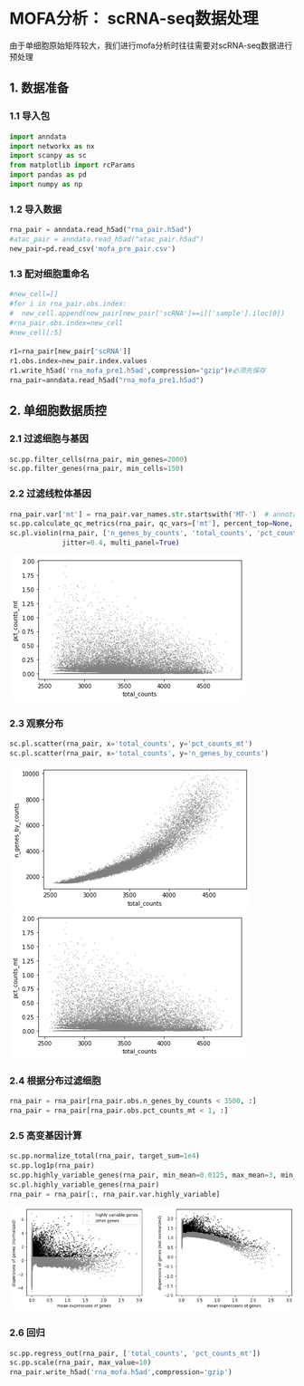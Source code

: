 # MOFA分析： scRNA-seq数据处理

由于单细胞原始矩阵较大，我们进行mofa分析时往往需要对scRNA-seq数据进行预处理

## 1. 数据准备

### 1.1 导入包

```python
import anndata
import networkx as nx
import scanpy as sc
from matplotlib import rcParams
import pandas as pd
import numpy as np
```

### 1.2 导入数据

```python
rna_pair = anndata.read_h5ad("rna_pair.h5ad")
#atac_pair = anndata.read_h5ad("atac_pair.h5ad")
new_pair=pd.read_csv('mofa_pre_pair.csv')
```

### 1.3 配对细胞重命名

```python
#new_cell=[]
#for i in rna_pair.obs.index:
#  new_cell.append(new_pair[new_pair['scRNA']==i]['sample'].iloc[0])
#rna_pair.obs.index=new_cell
#new_cell[:5]

r1=rna_pair[new_pair['scRNA']]
r1.obs.index=new_pair.index.values
r1.write_h5ad('rna_mofa_pre1.h5ad',compression="gzip")#必须先保存
rna_pair=anndata.read_h5ad("rna_mofa_pre1.h5ad")

```

## 2. 单细胞数据质控

### 2.1 过滤细胞与基因

```python
sc.pp.filter_cells(rna_pair, min_genes=2000)
sc.pp.filter_genes(rna_pair, min_cells=150)
```

### 2.2 过滤线粒体基因

```python
rna_pair.var['mt'] = rna_pair.var_names.str.startswith('MT-')  # annotate the group of mitochondrial genes as 'mt'
sc.pp.calculate_qc_metrics(rna_pair, qc_vars=['mt'], percent_top=None, log1p=False, inplace=True)
sc.pl.violin(rna_pair, ['n_genes_by_counts', 'total_counts', 'pct_counts_mt'],
             jitter=0.4, multi_panel=True)
```

![do3](mofa_3.assets/do4-6120066.png)

### 2.3 观察分布

```python
sc.pl.scatter(rna_pair, x='total_counts', y='pct_counts_mt')
sc.pl.scatter(rna_pair, x='total_counts', y='n_genes_by_counts')
```

![do5](mofa_3.assets/do5-6120069.png)![do4](mofa_3.assets/do4-20221019030752121.png)

### 2.4 根据分布过滤细胞

```python
rna_pair = rna_pair[rna_pair.obs.n_genes_by_counts < 3500, :]
rna_pair = rna_pair[rna_pair.obs.pct_counts_mt < 1, :]
```

### 2.5 高变基因计算

```python
sc.pp.normalize_total(rna_pair, target_sum=1e4)
sc.pp.log1p(rna_pair)
sc.pp.highly_variable_genes(rna_pair, min_mean=0.0125, max_mean=3, min_disp=0.5)
sc.pl.highly_variable_genes(rna_pair)
rna_pair = rna_pair[:, rna_pair.var.highly_variable]
```

![do6](mofa_3.assets/do6.png)

### 2.6 回归

```python
sc.pp.regress_out(rna_pair, ['total_counts', 'pct_counts_mt'])
sc.pp.scale(rna_pair, max_value=10)
rna_pair.write_h5ad('rna_mofa.h5ad',compression='gzip')
```

